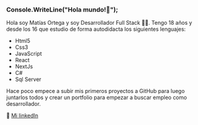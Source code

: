 ### Console.WriteLine("Hola mundo!👋");

Hola soy Matías Ortega y soy Desarrollador Full Stack 🧑‍💻. Tengo 18 años y desde los 16 que estudio de forma autodidacta los siguientes lenguajes: 
+ Html5
+ Css3
+ JavaScript
+ React
+ NextJs
+ C#
+ Sql Server

Hace poco empece a subir mis primeros proyectos a GitHub para luego juntarlos todos y crear un portfolio para empezar a buscar empleo como desarrollador.

💼 [Mi linkedIn](https://www.linkedin.com/in/matias-ortega-5647b018a/)
